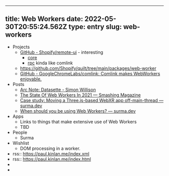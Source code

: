 
---
title: Web Workers 
date: 2022-05-30T20:55:24.562Z
type: entry
slug: web-workers
---
* Projects
  * [GitHub - Shopify/remote-ui](https://github.com/Shopify/remote-ui) - interesting
    * [core](https://github.com/Shopify/remote-ui/tree/main/packages/core)
    * [rpc](https://github.com/Shopify/remote-ui/tree/main/packages/rpc) kinda like comlink
  * https://github.com/Shopify/quilt/tree/main/packages/web-worker
  * [GitHub - GoogleChromeLabs/comlink: Comlink makes WebWorkers enjoyable.](https://github.com/GoogleChromeLabs/comlink)
* Posts
  * [Arc Note: Datasette - Simon Willison](https://architecturenotes.co/datasette-simon-willison/)
  * [The State Of Web Workers In 2021 — Smashing Magazine](https://www.smashingmagazine.com/2021/06/web-workers-2021/)
  * [Case study: Moving a Three.js-based WebXR app off-main-thread — surma.dev](https://surma.dev/things/omt-for-three-xr/index.html)
  * [When should you be using Web Workers? — surma.dev](https://surma.dev/things/when-workers/index.html)
* Apps
  * Links to things that make extensive use of Web Workers
  * TBD
* People
  * Surma
* Wishlist
  * DOM processing in a worker.
* rss:: https://paul.kinlan.me/index.xml
* rss:: https://paul.kinlan.me/index.html
* 
* 

